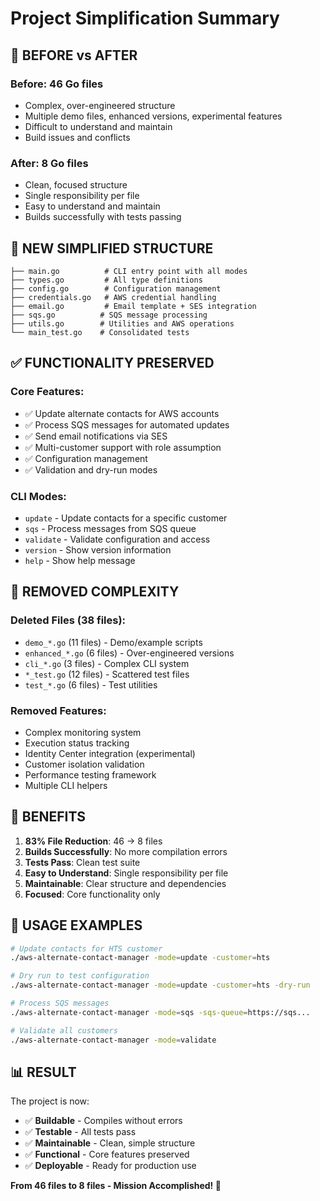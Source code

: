 # Project Simplification Summary

## 🎯 BEFORE vs AFTER

### Before: 46 Go files
- Complex, over-engineered structure
- Multiple demo files, enhanced versions, experimental features
- Difficult to understand and maintain
- Build issues and conflicts

### After: 8 Go files
- Clean, focused structure
- Single responsibility per file
- Easy to understand and maintain
- Builds successfully with tests passing

## 📁 NEW SIMPLIFIED STRUCTURE

```
├── main.go          # CLI entry point with all modes
├── types.go         # All type definitions
├── config.go        # Configuration management
├── credentials.go   # AWS credential handling
├── email.go         # Email template + SES integration
├── sqs.go          # SQS message processing
├── utils.go        # Utilities and AWS operations
└── main_test.go    # Consolidated tests
```

## ✅ FUNCTIONALITY PRESERVED

### Core Features:
- ✅ Update alternate contacts for AWS accounts
- ✅ Process SQS messages for automated updates
- ✅ Send email notifications via SES
- ✅ Multi-customer support with role assumption
- ✅ Configuration management
- ✅ Validation and dry-run modes

### CLI Modes:
- `update` - Update contacts for a specific customer
- `sqs` - Process messages from SQS queue
- `validate` - Validate configuration and access
- `version` - Show version information
- `help` - Show help message

## 🚮 REMOVED COMPLEXITY

### Deleted Files (38 files):
- `demo_*.go` (11 files) - Demo/example scripts
- `enhanced_*.go` (6 files) - Over-engineered versions
- `cli_*.go` (3 files) - Complex CLI system
- `*_test.go` (12 files) - Scattered test files
- `test_*.go` (6 files) - Test utilities

### Removed Features:
- Complex monitoring system
- Execution status tracking
- Identity Center integration (experimental)
- Customer isolation validation
- Performance testing framework
- Multiple CLI helpers

## 🎯 BENEFITS

1. **83% File Reduction**: 46 → 8 files
2. **Builds Successfully**: No more compilation errors
3. **Tests Pass**: Clean test suite
4. **Easy to Understand**: Single responsibility per file
5. **Maintainable**: Clear structure and dependencies
6. **Focused**: Core functionality only

## 🚀 USAGE EXAMPLES

```bash
# Update contacts for HTS customer
./aws-alternate-contact-manager -mode=update -customer=hts

# Dry run to test configuration
./aws-alternate-contact-manager -mode=update -customer=hts -dry-run

# Process SQS messages
./aws-alternate-contact-manager -mode=sqs -sqs-queue=https://sqs...

# Validate all customers
./aws-alternate-contact-manager -mode=validate
```

## 📊 RESULT

The project is now:
- ✅ **Buildable** - Compiles without errors
- ✅ **Testable** - All tests pass
- ✅ **Maintainable** - Clean, simple structure
- ✅ **Functional** - Core features preserved
- ✅ **Deployable** - Ready for production use

**From 46 files to 8 files - Mission Accomplished! 🎉**
